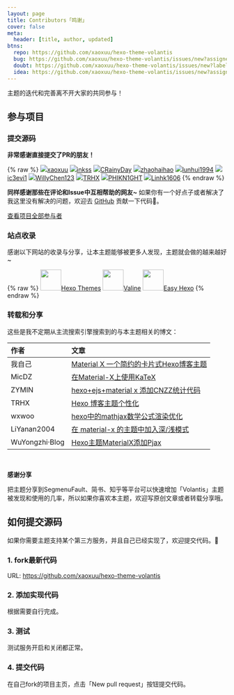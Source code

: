 ```yaml
---
layout: page
title: Contributors「鸣谢」
cover: false
meta:
  header: [title, author, updated]
btns:
  repo: https://github.com/xaoxuu/hexo-theme-volantis
  bug: https://github.com/xaoxuu/hexo-theme-volantis/issues/new?assignees=&labels=BUG&template=bug-report.md
  doubt: https://github.com/xaoxuu/hexo-theme-volantis/issues/new?labels=疑问&template=question-report.md
  idea: https://github.com/xaoxuu/hexo-theme-volantis/issues/new?assignees=&labels=建议&template=feature-request.md
---
```


主题的迭代和完善离不开大家的共同参与！

## 参与项目

### 提交源码

**非常感谢直接提交了PR的朋友！**

{% raw %}
<btns circle grid5>
<a href='https://github.com/xaoxuu'><img src='https://cdn.jsdelivr.net/gh/xaoxuu/cdn-assets/avatar/avatar.png'>xaoxuu</a>
<a href='https://github.com/inkss'><img src='https://avatars2.githubusercontent.com/u/31947043?s=48&v=4'>inkss</a>
<a href='https://github.com/CRainyDay'><img src='https://avatars2.githubusercontent.com/u/46487957?s=48&v=4'>CRainyDay</a>
<a href='https://github.com/zhaohaihao'><img src='https://avatars1.githubusercontent.com/u/16284860?s=48&v=4'>zhaohaihao</a>
<a href='https://github.com/lunhui1994'><img src='https://avatars2.githubusercontent.com/u/18746902?s=48&v=4'>lunhui1994</a>
<a href='https://github.com/ic3evi1'><img src='https://avatars0.githubusercontent.com/u/11464700?s=48&v=4'>ic3evi1</a>
<a href='https://github.com/WillyChen123'><img src='https://avatars2.githubusercontent.com/u/8603271?s=48&v=4'>WillyChen123</a>
<a href='https://github.com/TRHX'><img src='https://avatars3.githubusercontent.com/u/42269246?s=48&v=4'>TRHX</a>
<a href='https://github.com/PHIKN1GHT'><img src='https://avatars0.githubusercontent.com/u/42083023?s=48&v=4'>PHIKN1GHT</a>
<a href='https://github.com/Linhk1606'><img src='https://avatars1.githubusercontent.com/u/50829219?s=48&v=4'>Linhk1606</a>
</btns>
{% endraw %}


**同样感谢那些在评论和Issue中互相帮助的网友~**
如果你有一个好点子或者解决了我这里没有解决的问题，欢迎去 <btn>[GitHub](https://github.com/xaoxuu/hexo-theme-volantis/)</btn> 贡献一下代码👏。

<btn regular>[<i class='fab fa-github'></i> 查看项目全部参与者](https://github.com/xaoxuu/hexo-theme-volantis/graphs/contributors)</btn>

### 站点收录

感谢以下网站的收录与分享，让本主题能够被更多人发现，主题就会做的越来越好~

{% raw %}
<btns grid5>
<a href='https://hexo.io/themes/'><img height='48px' src='https://img.vim-cn.com/72/7e917e9b7bd3ee1cb593494610506c998eefb2.jpg'>Hexo Themes</a>
<a href='https://valine.js.org/hexo.html#hexo-theme-material-x'><img height='48px' src='https://img.vim-cn.com/69/c9df34f04c86d32de9096a595fb5865711403c.png'>Valine</a>
<a href='https://easyhexo.com/2-Theme-use-and-config/2-6-hexo-theme-material-x/'><img height='48px' src='https://img.vim-cn.com/f9/9aa61ab88b95cdbee98929700ec250c640def9.jpg'>Easy Hexo</a>
</btns>
{% endraw %}

### 转载和分享

这些是我不定期从主流搜索引擎搜索到的与本主题相关的博文：

<overflow>

| 作者   | 文章                                                         |
| :------ | :------------------------------------------------------------ |
| 我自己 | [Material X 一个简约的卡片式Hexo博客主题](https://segmentfault.com/a/1190000016006194) |
| MicDZ | [在Material-X上使用KaTeX](https://www.micdz.cn/article/katex-on-volantis/) |
| ZYMIN | [hexo+ejs+material x 添加CNZZ统计代码](https://zymin.cn/arcticle/hexo+ejs+material.html) |
| TRHX | [Hexo 博客主题个性化](https://itrhx.com/2018/08/27/A04-Hexo-blog-topic-personalization/) |
| wxwoo | [hexo中的mathjax数学公式渲染优化](https://wxwoo.top/2019/05/15/hexo-mathjax-renderer-optimization/) |
| LiYanan2004 | [在 material-x 的主题中加入深/浅模式](https://liyanan2004.ml/2019/Enable_Dark_mode_in_your_blog_with_material-x/) |
| WuYongzhi·Blog | [Hexo主题MaterialX添加Pjax](https://wuyongzhi.top/undefined/999270176/) |

</overflow>

<br>

**<i class='fas fa-share-alt fa-fw'></i> 感谢分享**

把主题分享到SegmenuFault、简书、知乎等平台可以快速增加「Volantis」主题被发现和使用的几率，所以如果你喜欢本主题，欢迎写原创文章或者转载分享哦。

## 如何提交源码

如果你需要主题支持某个第三方服务，并且自己已经实现了，欢迎提交代码。👏

### 1. fork最新代码

URL: https://github.com/xaoxuu/hexo-theme-volantis

### 2. 添加实现代码

根据需要自行完成。

### 3. 测试

测试服务开启和关闭都正常。

### 4. 提交代码

在自己fork的项目主页，点击「New pull request」按钮提交代码。
